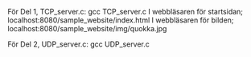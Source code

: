 För Del 1, TCP_server.c:
    		gcc TCP_server.c
    		I webbläsaren för startsidan; localhost:8080/sample_website/index.html
    		I webbläsaren för bilden; localhost:8080/sample_website/img/quokka.jpg
    
För Del 2, UDP_server.c:
    		gcc UDP_server.c
    
